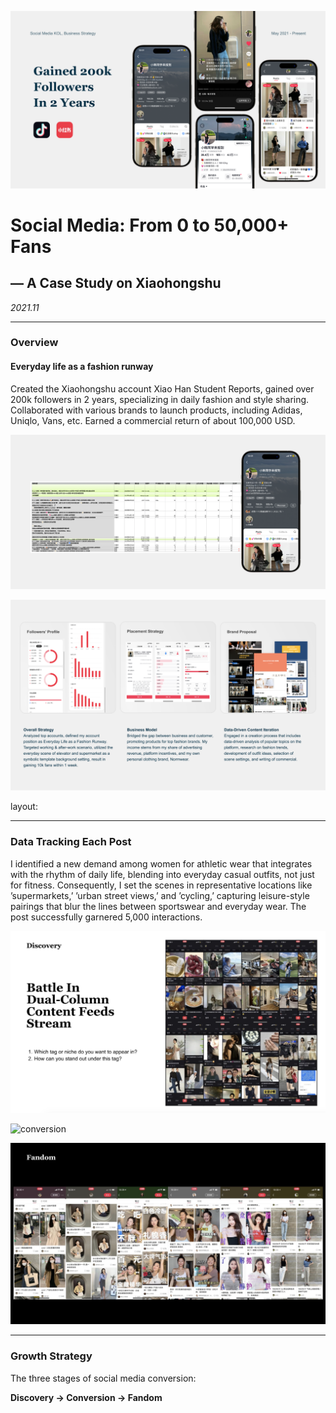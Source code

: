 

![album](./public/album.png)

# Social Media: From 0 to 50,000+ Fans
## — A Case Study on Xiaohongshu

*2021.11*

---

### Overview
#### Everyday life as a fashion runway

Created the Xiaohongshu account Xiao Han Student Reports, gained over 200k followers in 2 years, specializing in daily fashion and style sharing. Collaborated with various brands to launch products, including Adidas, Uniqlo, Vans, etc. Earned a commercial return of about 100,000 USD.

![contentdata](./public/contentdata.png)

![workflow](./public/workflow.png)

layout: 

---

### Data Tracking Each Post

I identified a new demand among women for athletic wear that integrates with the rhythm of daily life, blending into everyday casual outfits, not just for fitness. Consequently, I set the scenes in representative locations like ’supermarkets,’ ’urban street views,’ and ’cycling,’ capturing leisure-style pairings that blur the lines between sportswear and everyday wear. The post successfully garnered 5,000 interactions.

![discoverypool](./public/discoverypool.png)

![conversion](./public/conversion.png)

![fandom](./public/fandom.png)

---

### Growth Strategy

The three stages of social media conversion:

**Discovery → Conversion → Fandom**
